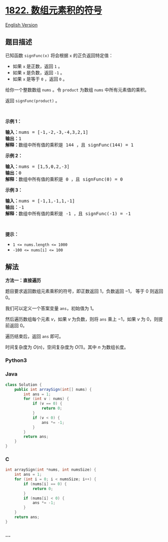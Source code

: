 # [1822. 数组元素积的符号](https://leetcode.cn/problems/sign-of-the-product-of-an-array)

[English Version](/solution/1800-1899/1822.Sign%20of%20the%20Product%20of%20an%20Array/README_EN.md)

## 题目描述

<!-- 这里写题目描述 -->

<p>已知函数 <code>signFunc(x)</code> 将会根据 <code>x</code> 的正负返回特定值：</p>

<ul>
	<li>如果 <code>x</code> 是正数，返回 <code>1</code> 。</li>
	<li>如果 <code>x</code> 是负数，返回 <code>-1</code> 。</li>
	<li>如果 <code>x</code> 是等于 <code>0</code> ，返回 <code>0</code> 。</li>
</ul>

<p>给你一个整数数组 <code>nums</code> 。令 <code>product</code> 为数组 <code>nums</code> 中所有元素值的乘积。</p>

<p>返回 <code>signFunc(product)</code> 。</p>

<p> </p>

<p><strong>示例 1：</strong></p>

<pre>
<strong>输入：</strong>nums = [-1,-2,-3,-4,3,2,1]
<strong>输出：</strong>1
<strong>解释：</strong>数组中所有值的乘积是 144 ，且 signFunc(144) = 1
</pre>

<p><strong>示例 2：</strong></p>

<pre>
<strong>输入：</strong>nums = [1,5,0,2,-3]
<strong>输出：</strong>0
<strong>解释：</strong>数组中所有值的乘积是 0 ，且 signFunc(0) = 0
</pre>

<p><strong>示例 3：</strong></p>

<pre>
<strong>输入：</strong>nums = [-1,1,-1,1,-1]
<strong>输出：</strong>-1
<strong>解释：</strong>数组中所有值的乘积是 -1 ，且 signFunc(-1) = -1
</pre>

<p> </p>

<p><strong>提示：</strong></p>

<ul>
	<li><code>1 <= nums.length <= 1000</code></li>
	<li><code>-100 <= nums[i] <= 100</code></li>
</ul>

## 解法

<!-- 这里可写通用的实现逻辑 -->

**方法一：直接遍历**

题目要求返回数组元素乘积的符号，即正数返回 $1$，负数返回 $-1$， 等于 $0$ 则返回 $0$。

我们可以定义一个答案变量 `ans`，初始值为 $1$。

然后遍历数组每个元素 $v$，如果 $v$ 为负数，则将 `ans` 乘上 $-1$，如果 $v$ 为 $0$，则提前返回 $0$。

遍历结束后，返回 `ans` 即可。

时间复杂度为 $O(n)$，空间复杂度为 $O(1)$。其中 $n$ 为数组长度。

<!-- tabs:start -->

### **Python3**

<!-- 这里可写当前语言的特殊实现逻辑 -->



### **Java**

<!-- 这里可写当前语言的特殊实现逻辑 -->

```java
class Solution {
    public int arraySign(int[] nums) {
        int ans = 1;
        for (int v : nums) {
            if (v == 0) {
                return 0;
            }
            if (v < 0) {
                ans *= -1;
            }
        }
        return ans;
    }
}
```

















### **C**

```c
int arraySign(int *nums, int numsSize) {
    int ans = 1;
    for (int i = 0; i < numsSize; i++) {
        if (nums[i] == 0) {
            return 0;
        }
        if (nums[i] < 0) {
            ans *= -1;
        }
    }
    return ans;
}
```

### **...**

```

```


